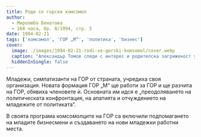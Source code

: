 ```yaml
---
title: Роди се горски комсомол
author: 
  - Миролюба Бенатова
  - 168 часа, бр. 8/1994, стр. 5
date: 1994-02-21
tags: ['комсомол', 'ГОР „М“', 'политика', 'бизнес']
cover:
  image: ./images/1994-02-21-rodi-se-gorski-komsomol/cover.webp
  caption: "Александър Томов следи с интерес и родителска загриженост учредяването на младежката ГОР-организация. Снимка: Владо Стоянов"
  hiddenInSingle: false
---
```


Младежи, симпатизанти на ГОР от страната, учредиха своя организация. Новата формация ГОР „М“ ще работи за ГОР и ще разчита на ГОР, обявиха членовете ѝ. Основната им идся е „преодоляването на политическата конфронтация, на апатията и отчуждението на младежите от политиката“.

В своята програма комсомолците на ГОР са включили подпомагането на младите бизнесмени и създаването на нови младежки работни места.